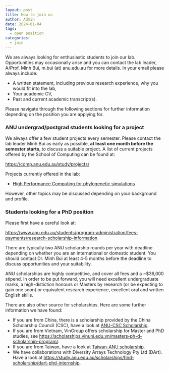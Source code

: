 ```yaml
---
layout: post
title: How to join us
author: Admin
date: 2024-01-04
tags:
  - open position
categories: 
  - join
---
```


We are always looking for enthusiastic students to join our lab.
Opportunities may occasionally arise and you can contact the lab
leader, A/Prof. Minh Bui, m.bui (at) anu.edu.au for more details. 
In your email please always include:

* A written statement, including previous research experience, why you would fit into the lab,
* Your academic CV,
* Past and current academic transcript(s).

Please navigate through the following sections for further information
depending on the position you are applying for.

### ANU undergrad/postgrad students looking for a project

We always offer a few student projects every semester. Please contact
the lab leader Minh Bui as early as possible, __at least one month before the semester starts__, 
to discuss a suitable project. A list of current projects offered by
the School of Computing can be found at:

<https://comp.anu.edu.au/study/projects/>

Projects currently offered in the lab:

* [High Performance Computing for phylogenetic simulations](https://comp.anu.edu.au/study/projects/high-performance-computing-for-phylogenetic-simulations/)

However, other topics may be discussed depending on your background and profile.

### Students looking for a PhD position

Please first have a careful look at:

<https://www.anu.edu.au/students/program-administration/fees-payments/research-scholarship-information>

There are typically two ANU scholarship rounds per year with deadline depending
on whether you are an international or domestic student.
You should contact Dr. Minh Bui at least 4-5 months before the deadline to discuss
opportunities and your suitability. 

ANU scholarships are highly competitive, and cover all fees
and a ~$36,000 stipend. In order to be put forward, you will need
excellent undergraduate marks, a high-distiction honours or Masters by
research (or be expecting to gain one soon) or
equivalent research experience, excellent oral and written English skills.

There are also other source for scholarships. Here are some further information
we have found:

* If you are from China, there is a scholarship provided by the China Scholarship
  Council (CSC), have a look at [ANU-CSC Scholarship](https://study.anu.edu.au/scholarships/find-scholarship/anu-csc-scholarship).
* If you are from Vietnam, VinGroup offers scholarship for Master and PhD studies, see
  <https://scholarships.vinuni.edu.vn/masters-ph-d-scholarship-program/>.
* If you are from Taiwan, have a look at [Taiwan-ANU scholarship](https://study.anu.edu.au/scholarships/find-scholarship/taiwan-australian-national-university-scholarship).
* We have collaborations with Diversity Arrays Technology Pty Ltd (DArt). Have
  a look at <https://study.anu.edu.au/scholarships/find-scholarship/dart-phd-internship>.
